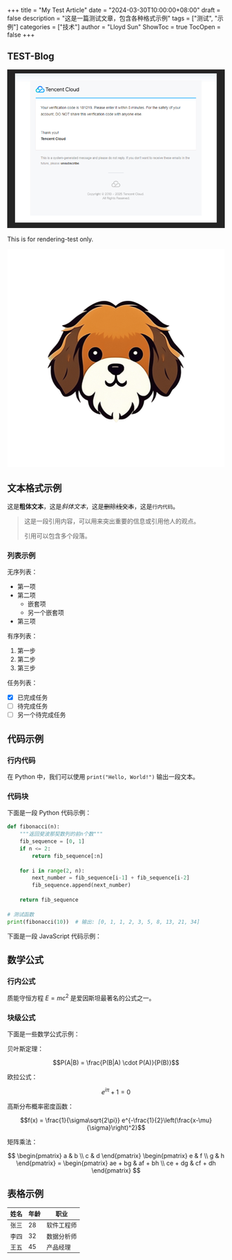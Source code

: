 +++
title = "My Test Article"
date = "2024-03-30T10:00:00+08:00"
draft = false
description = "这是一篇测试文章，包含各种格式示例"
tags = ["测试", "示例"]
categories = ["技术"]
author = "Lloyd Sun"
ShowToc = true
TocOpen = false
+++
## TEST-Blog

![image-20250523201408210](./image-20250523201408210.png)

This is for rendering-test only. 

![logo](./assets/logo.png)

## 文本格式示例

这是**粗体文本**，这是*斜体文本*，这是~~删除线文本~~，这是`行内代码`。

> 这是一段引用内容，可以用来突出重要的信息或引用他人的观点。
> 
> 引用可以包含多个段落。

### 列表示例

无序列表：

- 第一项
- 第二项
  - 嵌套项
  - 另一个嵌套项
- 第三项

有序列表：

1. 第一步
2. 第二步
3. 第三步

任务列表：

- [x] 已完成任务
- [ ] 待完成任务
- [ ] 另一个待完成任务

## 代码示例

### 行内代码

在 Python 中，我们可以使用 `print("Hello, World!")` 输出一段文本。

### 代码块

下面是一段 Python 代码示例：

```python
def fibonacci(n):
    """返回斐波那契数列的前n个数"""
    fib_sequence = [0, 1]
    if n <= 2:
        return fib_sequence[:n]
    
    for i in range(2, n):
        next_number = fib_sequence[i-1] + fib_sequence[i-2]
        fib_sequence.append(next_number)
    
    return fib_sequence

# 测试函数
print(fibonacci(10))  # 输出: [0, 1, 1, 2, 3, 5, 8, 13, 21, 34]
```

下面是一段 JavaScript 代码示例：



## 数学公式

### 行内公式

质能守恒方程 $E=mc^2$ 是爱因斯坦最著名的公式之一。

### 块级公式

下面是一些数学公式示例：

贝叶斯定理：

$$P(A|B) = \frac{P(B|A) \cdot P(A)}{P(B)}$$

欧拉公式：

$$e^{i\pi} + 1 = 0$$

高斯分布概率密度函数：

$$f(x) = \frac{1}{\sigma\sqrt{2\pi}} e^{-\frac{1}{2}\left(\frac{x-\mu}{\sigma}\right)^2}$$

矩阵乘法：

$$
\begin{pmatrix}
a & b \\
c & d
\end{pmatrix}
\begin{pmatrix}
e & f \\
g & h
\end{pmatrix} =
\begin{pmatrix}
ae + bg & af + bh \\
ce + dg & cf + dh
\end{pmatrix}
$$

## 表格示例

| 姓名 | 年龄 | 职业 |
|------|------|------|
| 张三 | 28   | 软件工程师 |
| 李四 | 32   | 数据分析师 |
| 王五 | 45   | 产品经理 |

